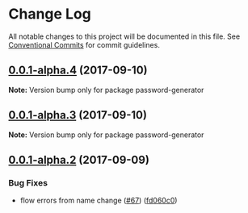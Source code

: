 # Change Log

All notable changes to this project will be documented in this file.
See [Conventional Commits](https://conventionalcommits.org) for commit guidelines.

<a name="0.0.1-alpha.4"></a>
## [0.0.1-alpha.4](https://github.com/zacharygolba/iter.js/compare/v0.0.1-alpha.3...v0.0.1-alpha.4) (2017-09-10)




**Note:** Version bump only for package password-generator

<a name="0.0.1-alpha.3"></a>
## [0.0.1-alpha.3](https://github.com/zacharygolba/iter.js/compare/v0.0.1-alpha.2...v0.0.1-alpha.3) (2017-09-10)




**Note:** Version bump only for package password-generator

<a name="0.0.1-alpha.2"></a>
## [0.0.1-alpha.2](https://github.com/zacharygolba/iter.js/compare/v0.0.1-alpha.1...v0.0.1-alpha.2) (2017-09-09)


### Bug Fixes

* flow errors from name change ([#67](https://github.com/zacharygolba/iter.js/issues/67)) ([fd060c0](https://github.com/zacharygolba/iter.js/commit/fd060c0))
